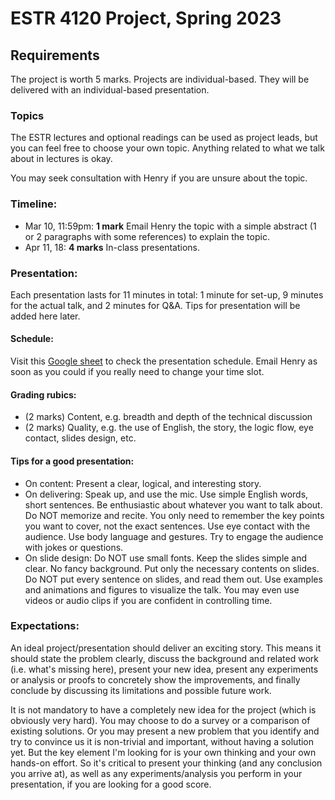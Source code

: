 # ESTR 4120 Project, Spring 2023

## Requirements

The project is worth 5 marks. Projects are individual-based. They will be delivered with an individual-based presentation.

### Topics
The ESTR lectures and optional readings can be used as project leads, but you can feel free to choose your own topic. Anything related to what we talk about in lectures is okay.

You may seek consultation with Henry if you are unsure about the topic.

### Timeline:
- Mar 10, 11:59pm: **1 mark** Email Henry the topic with a simple abstract (1 or 2 paragraphs with some references) to explain the topic.
- Apr 11, 18: **4 marks** In-class presentations.

### Presentation:
Each presentation lasts for 11 minutes in total: 1 minute for set-up, 9 minutes for the actual talk, and 2 minutes for Q&A. Tips for presentation will be added here later.

#### Schedule:
Visit this [Google sheet](https://docs.google.com/spreadsheets/d/1-VXxDKpX_GXHjOTqWxnClzTrUXEG0GUJLtD-2CmPkoQ/edit?usp=sharing) to check the presentation schedule. Email Henry as soon as you could if you really need to change your time slot.

#### Grading rubics:
- (2 marks) Content, e.g. breadth and depth of the technical discussion
- (2 marks) Quality, e.g. the use of English, the story, the logic flow, eye contact, slides design, etc.

#### Tips for a good presentation:
- On content: Present a clear, logical, and interesting story.
- On delivering: Speak up, and use the mic. Use simple English words, short sentences. Be enthusiastic about whatever you want to talk about. Do NOT memorize and recite. You only need to remember the key points you want to cover, not the exact sentences. Use eye contact with the audience. Use body language and gestures. Try to engage the audience with jokes or questions.
- On slide design: Do NOT use small fonts. Keep the slides simple and clear. No fancy background. Put only the necessary contents on slides. Do NOT put every sentence on slides, and read them out. Use examples and animations and figures to visualize the talk. You may even use videos or audio clips if you are confident in controlling time.

### Expectations:
An ideal project/presentation should deliver an exciting story. This means it should state the problem clearly, discuss the background and related work (i.e. what's missing here), present your new idea, present any experiments or analysis or proofs to concretely show the improvements, and finally conclude by discussing its limitations and possible future work.

It is not mandatory to have a completely new idea for the project (which is obviously very hard). You may choose to do a survey or a comparison of existing solutions. Or you may present a new problem that you identify and try to convince us it is non-trivial and important, without having a solution yet. But the key element I'm looking for is your own thinking and your own hands-on effort. So it's critical to present your thinking (and any conclusion you arrive at), as well as any experiments/analysis you perform in your presentation, if you are looking for a good score.
